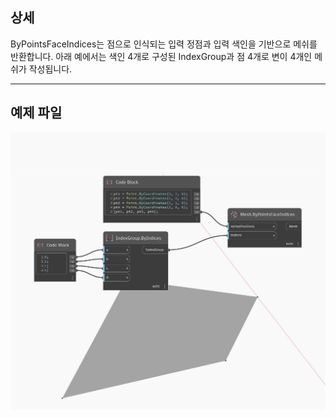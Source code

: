 ## 상세
ByPointsFaceIndices는 점으로 인식되는 입력 정점과 입력 색인을 기반으로 메쉬를 반환합니다. 아래 예에서는 색인 4개로 구성된 IndexGroup과 점 4개로 변이 4개인 메쉬가 작성됩니다.
___
## 예제 파일

![ByPointsFaceIndices](./Autodesk.DesignScript.Geometry.Mesh.ByPointsFaceIndices_img.jpg)

